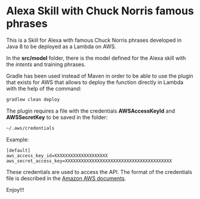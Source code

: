# Alexa Skill with Chuck Norris famous phrases #

This is a Skill for Alexa with famous Chuck Norris phrases developed in Java 8 to be deployed as a Lambda on AWS.

In the **src/model** folder, there is the model defined for the Alexa skill with the *intents* and training phrases.

Gradle has been used instead of Maven in order to be able to use the plugin that exists for AWS that allows to deploy the function directly in Lambda with the help of the command:

```bash
gradlew clean deploy
```

The plugin requires a file with the credentials **AWSAccessKeyId** and **AWSSecretKey** to be saved in the folder:

```bash
~/.aws/credentials
```

Example:

```
[default]
aws_access_key_id=XXXXXXXXXXXXXXXXXXXX
aws_secret_access_key=XXXXXXXXXXXXXXXXXXXXXXXXXXXXXXXXXXXXXXXX
```

These credentials are used to access the API. The format of the credentials file is described in the [Amazon AWS documents](https://docs.aws.amazon.com/sdk-for-java/v2/developer-guide/credentials.html#credentials-file-format).

Enjoy!!!
